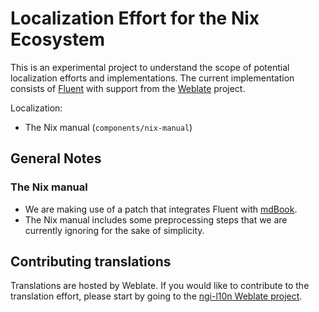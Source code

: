 # Localization Effort for the Nix Ecosystem

This is an experimental project to understand the scope of potential localization efforts and implementations. The current implementation consists of [Fluent](https://projectfluent.org/) with support from the [Weblate](https://weblate.org/) project.

Localization:

- The Nix manual (`components/nix-manual`)

## General Notes

### The Nix manual

- We are making use of a patch that integrates Fluent with [mdBook](https://github.com/rust-lang/mdBook).
- The Nix manual includes some preprocessing steps that we are currently ignoring for the sake of simplicity.

## Contributing translations

Translations are hosted by Weblate. If you would like to contribute to the translation effort, please start by going to the [ngi-l10n Weblate project](https://hosted.weblate.org/engage/ngi-l10n/).
